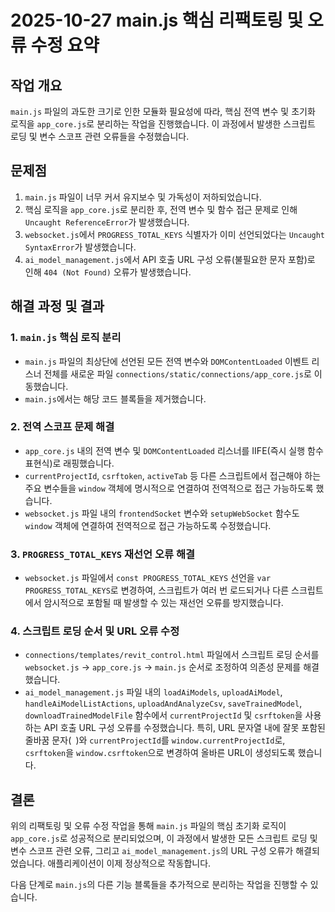 # 2025-10-27 main.js 핵심 리팩토링 및 오류 수정 요약

## 작업 개요
`main.js` 파일의 과도한 크기로 인한 모듈화 필요성에 따라, 핵심 전역 변수 및 초기화 로직을 `app_core.js`로 분리하는 작업을 진행했습니다. 이 과정에서 발생한 스크립트 로딩 및 변수 스코프 관련 오류들을 수정했습니다.

## 문제점
1.  `main.js` 파일이 너무 커서 유지보수 및 가독성이 저하되었습니다.
2.  핵심 로직을 `app_core.js`로 분리한 후, 전역 변수 및 함수 접근 문제로 인해 `Uncaught ReferenceError`가 발생했습니다.
3.  `websocket.js`에서 `PROGRESS_TOTAL_KEYS` 식별자가 이미 선언되었다는 `Uncaught SyntaxError`가 발생했습니다.
4.  `ai_model_management.js`에서 API 호출 URL 구성 오류(불필요한 문자 포함)로 인해 `404 (Not Found)` 오류가 발생했습니다.

## 해결 과정 및 결과

### 1. `main.js` 핵심 로직 분리
-   `main.js` 파일의 최상단에 선언된 모든 전역 변수와 `DOMContentLoaded` 이벤트 리스너 전체를 새로운 파일 `connections/static/connections/app_core.js`로 이동했습니다.
-   `main.js`에서는 해당 코드 블록들을 제거했습니다.

### 2. 전역 스코프 문제 해결
-   `app_core.js` 내의 전역 변수 및 `DOMContentLoaded` 리스너를 IIFE(즉시 실행 함수 표현식)로 래핑했습니다.
-   `currentProjectId`, `csrftoken`, `activeTab` 등 다른 스크립트에서 접근해야 하는 주요 변수들을 `window` 객체에 명시적으로 연결하여 전역적으로 접근 가능하도록 했습니다.
-   `websocket.js` 파일 내의 `frontendSocket` 변수와 `setupWebSocket` 함수도 `window` 객체에 연결하여 전역적으로 접근 가능하도록 수정했습니다.

### 3. `PROGRESS_TOTAL_KEYS` 재선언 오류 해결
-   `websocket.js` 파일에서 `const PROGRESS_TOTAL_KEYS` 선언을 `var PROGRESS_TOTAL_KEYS`로 변경하여, 스크립트가 여러 번 로드되거나 다른 스크립트에서 암시적으로 포함될 때 발생할 수 있는 재선언 오류를 방지했습니다.

### 4. 스크립트 로딩 순서 및 URL 오류 수정
-   `connections/templates/revit_control.html` 파일에서 스크립트 로딩 순서를 `websocket.js` -> `app_core.js` -> `main.js` 순서로 조정하여 의존성 문제를 해결했습니다.
-   `ai_model_management.js` 파일 내의 `loadAiModels`, `uploadAiModel`, `handleAiModelListActions`, `uploadAndAnalyzeCsv`, `saveTrainedModel`, `downloadTrainedModelFile` 함수에서 `currentProjectId` 및 `csrftoken`을 사용하는 API 호출 URL 구성 오류를 수정했습니다. 특히, URL 문자열 내에 잘못 포함된 줄바꿈 문자(`
`)와 `currentProjectId`를 `window.currentProjectId`로, `csrftoken`을 `window.csrftoken`으로 변경하여 올바른 URL이 생성되도록 했습니다.

## 결론
위의 리팩토링 및 오류 수정 작업을 통해 `main.js` 파일의 핵심 초기화 로직이 `app_core.js`로 성공적으로 분리되었으며, 이 과정에서 발생한 모든 스크립트 로딩 및 변수 스코프 관련 오류, 그리고 `ai_model_management.js`의 URL 구성 오류가 해결되었습니다. 애플리케이션이 이제 정상적으로 작동합니다.

다음 단계로 `main.js`의 다른 기능 블록들을 추가적으로 분리하는 작업을 진행할 수 있습니다.

